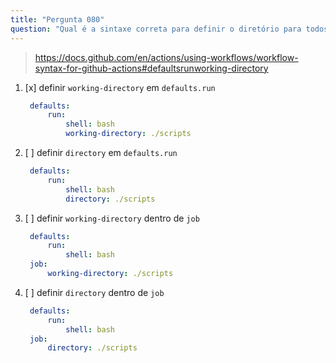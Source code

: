 ```yaml
---
title: "Pergunta 080"
question: "Qual é a sintaxe correta para definir o diretório para todos os comandos `run` em um workflow?"
---
```


> https://docs.github.com/en/actions/using-workflows/workflow-syntax-for-github-actions#defaultsrunworking-directory

1. [x] definir `working-directory` em `defaults.run`
   ```yaml
    defaults:
        run:
            shell: bash
            working-directory: ./scripts
   ```
1. [ ] definir `directory` em `defaults.run`
   ```yaml
    defaults:
        run:
            shell: bash
            directory: ./scripts
   ```
1. [ ] definir `working-directory` dentro de `job`
   ```yaml
    defaults:
        run:
            shell: bash
    job:
        working-directory: ./scripts
   ```
1. [ ] definir `directory` dentro de `job`
   ```yaml
    defaults:
        run:
            shell: bash
    job:
        directory: ./scripts
   ```
